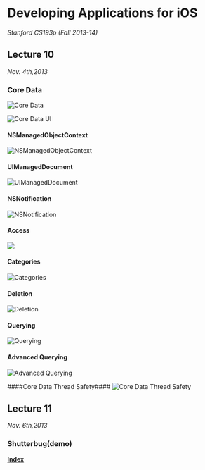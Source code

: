 <link href="http://github.com/yrgoldteeth/darkdowncss/raw/master/darkdown.css"rel="stylesheet"></link>

# Developing Applications for iOS #
*Stanford CS193p (Fall 2013-14)*

## Lecture 10 ##
*Nov. 4th,2013*
### Core Data ###
![Core Data](img/12-13/core_data.png)

![Core Data UI](img/12-13/core_data_ui.png)

#### NSManagedObjectContext ####
![NSManagedObjectContext](img/12-13/core_data2.png)

#### UIManagedDocument ####
![UIManagedDocument](img/12-13/UIManagedDocument.png)

#### NSNotification ####
![NSNotification](img/12-13/NSNotification.png)

#### Access ####
![](img/12-13/core_data3.png)

#### Categories ####
![Categories](img/12-13/Categories.png)

#### Deletion ####
![Deletion](img/12-13/Deletion.png)

#### Querying ####
![Querying](img/12-13/querying.png)

#### Advanced Querying ####
![Advanced Querying](img/12-13/querying.png)

####Core Data Thread Safety#### 
![Core Data Thread Safety](img/12-13/Core_Data_Thread_Safety.png)

## Lecture 11 ##
*Nov. 6th,2013*


### Shutterbug(demo) ###

**[Index](readme.md)**